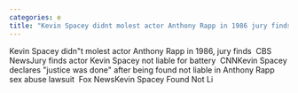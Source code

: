 ```yaml
---
categories: e
title: "Kevin Spacey didnt molest actor Anthony Rapp in 1986 jury finds  CBS News"
---
```

Kevin Spacey didn"t molest actor Anthony Rapp in 1986, jury finds&nbsp;&nbsp;CBS NewsJury finds actor Kevin Spacey not liable for battery&nbsp;&nbsp;CNNKevin Spacey declares "justice was done" after being found not liable in Anthony Rapp sex abuse lawsuit&nbsp;&nbsp;Fox NewsKevin Spacey Found Not Li